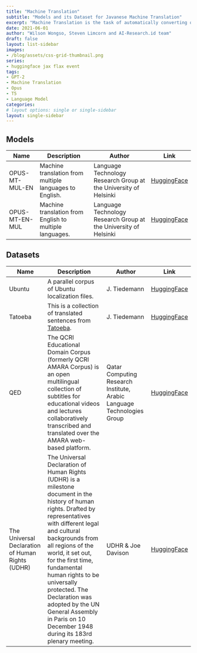 ```yaml
---
title: "Machine Translation"
subtitle: "Models and its Dataset for Javanese Machine Translation"
excerpt: "Machine Translation is the task of automatically converting one natural language into another, preserving the meaning of the input text, and producing fluent text in the output language."
date: 2021-06-01
author: "Wilson Wongso, Steven Limcorn and AI-Research.id team"
draft: false
layout: list-sidebar
images:
- /blog/assets/css-grid-thumbnail.png
series:
- huggingface jax flax event
tags:
- GPT-2
- Machine Translation
- Opus
- T5
- Language Model
categories:
# layout options: single or single-sidebar
layout: single-sidebar
---
```


## Models

| Name           | Description                                             | Author                                                           | Link                                                              |
| -------------- | ------------------------------------------------------- | ---------------------------------------------------------------- | ----------------------------------------------------------------- |
| OPUS-MT-MUL-EN | Machine translation from multiple languages to English. | Language Technology Research Group at the University of Helsinki | [HuggingFace](https://huggingface.co/Helsinki-NLP/opus-mt-mul-en) |
| OPUS-MT-EN-MUL | Machine translation from English to multiple languages. | Language Technology Research Group at the University of Helsinki | [HuggingFace](https://huggingface.co/Helsinki-NLP/opus-mt-en-mul) |

## Datasets

| Name                                             | Description                                                                                                                                                                                                                                                                                                                                                                                                                  | Author                                                                 | Link                                                       |
| ------------------------------------------------ | ---------------------------------------------------------------------------------------------------------------------------------------------------------------------------------------------------------------------------------------------------------------------------------------------------------------------------------------------------------------------------------------------------------------------------- | ---------------------------------------------------------------------- | ---------------------------------------------------------- |
| Ubuntu                                           | A parallel corpus of Ubuntu localization files.                                                                                                                                                                                                                                                                                                                                                                              | J. Tiedemann                                                           | [HuggingFace](https://huggingface.co/datasets/opus_ubuntu) |
| Tatoeba                                          | This is a collection of translated sentences from [Tatoeba](https://tatoeba.org/en/).                                                                                                                                                                                                                                                                                                                                        | J. Tiedemann                                                           | [HuggingFace](https://huggingface.co/datasets/tatoeba)     |
| QED                                              | The QCRI Educational Domain Corpus (formerly QCRI AMARA Corpus) is an open multilingual collection of subtitles for educational videos and lectures collaboratively transcribed and translated over the AMARA web-based platform.                                                                                                                                                                                            | Qatar Computing Research Institute, Arabic Language Technologies Group | [HuggingFace](https://huggingface.co/datasets/qed_amara)   |
| The Universal Declaration of Human Rights (UDHR) | The Universal Declaration of Human Rights (UDHR) is a milestone document in the history of human rights. Drafted by representatives with different legal and cultural backgrounds from all regions of the world, it set out, for the first time, fundamental human rights to be universally protected. The Declaration was adopted by the UN General Assembly in Paris on 10 December 1948 during its 183rd plenary meeting. | UDHR & Joe Davison                                                     | [HuggingFace](https://huggingface.co/datasets/udhr)        |
